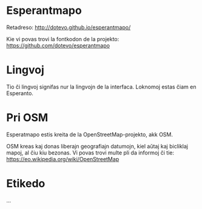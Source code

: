 # Esperantmapo

Retadreso:
http://dotevo.github.io/esperantmapo/

Kie vi povas trovi la fontkodon de la projekto:
https://github.com/dotevo/esperantmapo

# Lingvoj

Tio ĉi lingvoj signifas nur la lingvojn de la interfaca. Loknomoj estas
ĉiam en Esperanto.

# Pri OSM

Esperatmapo estis kreita de la OpenStreetMap-projekto, akk OSM.

OSM kreas kaj donas liberajn geografiajn datumojn, kiel aŭtaj
kaj bicliklaj mapoj, al ĉiu kiu bezonas. Vi povas trovi multe pli da informoj ĉi tie:
https://eo.wikipedia.org/wiki/OpenStreetMap

# Etikedo
...
